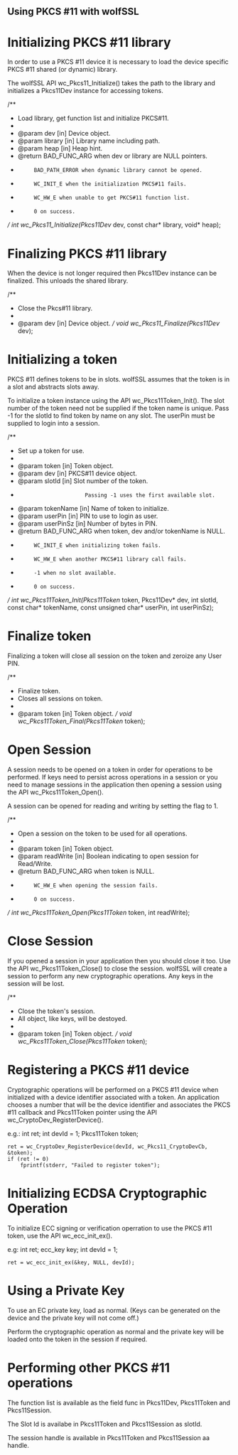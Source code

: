 

## Using PKCS #11 with wolfSSL

# Initializing PKCS #11 library

In order to use a PKCS #11 device it is necessary to load the device specific
PKCS #11 shared (or dynamic) library.

The wolfSSL API wc_Pkcs11_Initialize() takes the path to the library and
initializes a Pkcs11Dev instance for accessing tokens.

/**
 * Load library, get function list and initialize PKCS#11.
 *
 * @param  dev     [in]  Device object.
 * @param  library [in]  Library name including path.
 * @param  heap    [in]  Heap hint.
 * @return  BAD_FUNC_ARG when dev or library are NULL pointers.
 *          BAD_PATH_ERROR when dynamic library cannot be opened.
 *          WC_INIT_E when the initialization PKCS#11 fails.
 *          WC_HW_E when unable to get PKCS#11 function list.
 *          0 on success.
 */
int wc_Pkcs11_Initialize(Pkcs11Dev* dev, const char* library, void* heap);

# Finalizing PKCS #11 library

When the device is not longer required then Pkcs11Dev instance can be finalized.
This unloads the shared library.

/**
 * Close the Pkcs#11 library.
 *
 * @param  dev  [in]  Device object.
 */
void wc_Pkcs11_Finalize(Pkcs11Dev* dev);

# Initializing a token

PKCS #11 defines tokens to be in slots. wolfSSL assumes that the token is in a
slot and abstracts slots away.

To initialize a token instance using the API wc_Pkcs11Token_Init().
The slot number of the token need not be supplied if the token name is unique.
Pass -1 for the slotId to find token by name on any slot.
The userPin must be supplied to login into a session.

/**
 * Set up a token for use.
 *
 * @param  token      [in]  Token object.
 * @param  dev        [in]  PKCS#11 device object.
 * @param  slotId     [in]  Slot number of the token.<br>
 *                          Passing -1 uses the first available slot.
 * @param  tokenName  [in]  Name of token to initialize.
 * @param  userPin    [in]  PIN to use to login as user.
 * @param  userPinSz  [in]  Number of bytes in PIN.
 * @return  BAD_FUNC_ARG when token, dev and/or tokenName is NULL.
 *          WC_INIT_E when initializing token fails.
 *          WC_HW_E when another PKCS#11 library call fails.
 *          -1 when no slot available.
 *          0 on success.
 */
int wc_Pkcs11Token_Init(Pkcs11Token* token, Pkcs11Dev* dev, int slotId,
    const char* tokenName, const unsigned char* userPin, int userPinSz);

# Finalize token

Finalizing a token will close all session on the token and zeroize any User PIN.

/**
 * Finalize token.
 * Closes all sessions on token.
 *
 * @param  token  [in]  Token object.
 */
void wc_Pkcs11Token_Final(Pkcs11Token* token);

# Open Session

A session needs to be opened on a token in order for operations to be performed.
If keys need to persist across operations in a session or you need to manage
sessions in the application then opening a session using the API
wc_Pkcs11Token_Open().

A session can be opened for reading and writing by setting the flag to 1.

/**
 * Open a session on the token to be used for all operations.
 *
 * @param  token      [in]  Token object.
 * @param  readWrite  [in]  Boolean indicating to open session for Read/Write.
 * @return  BAD_FUNC_ARG when token is NULL.
 *          WC_HW_E when opening the session fails.
 *          0 on success.
 */
int wc_Pkcs11Token_Open(Pkcs11Token* token, int readWrite);


# Close Session

If you opened a session in your application then you should close it too.
Use the API wc_Pkcs11Token_Close() to close the session. wolfSSL will create
a session to perform any new cryptographic operations.
Any keys in the session will be lost.

/**
 * Close the token's session.
 * All object, like keys, will be destoyed.
 *
 * @param  token    [in]  Token object.
 */
void wc_Pkcs11Token_Close(Pkcs11Token* token);

# Registering a PKCS #11 device

Cryptographic operations will be performed on a PKCS #11 device when initialized
with a device identifier associated with a token.
An application chooses a number that will be the device identifier and
associates the PKCS #11 callback and Pkcs11Token pointer using the API
wc_CryptoDev_RegisterDevice().

e.g.:
    int         ret;
    int         devId = 1;
    Pkcs11Token token;

    ret = wc_CryptoDev_RegisterDevice(devId, wc_Pkcs11_CryptoDevCb, &token);
    if (ret != 0)
        fprintf(stderr, "Failed to register token");

# Initializing ECDSA Cryptographic Operation

To initialize ECC signing or verification operration to use the PKCS #11 token,
use the API wc_ecc_init_ex().

e.g:
    int     ret;
    ecc_key key;
    int     devId = 1;

    ret = wc_ecc_init_ex(&key, NULL, devId);


# Using a Private Key

To use an EC private key, load as normal.
(Keys can be generated on the device and the private key will not come off.)

Perform the cryptographic operation as normal and the private key will be loaded
onto the token in the session if required.


# Performing other PKCS #11 operations

The function list is available as the field func in Pkcs11Dev, Pkcs11Token and
Pkcs11Session.

The Slot Id is availabe in Pkcs11Token and Pkcs11Session as slotId.

The session handle is available in Pkcs11Token and Pkcs11Session aa handle.


